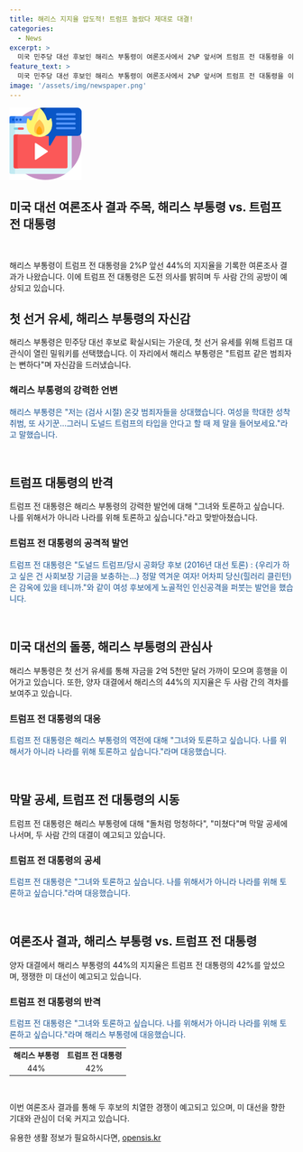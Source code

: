 ```yaml
---
title: 해리스 지지율 압도적! 트럼프 놀랐다 제대로 대결!
categories:
  - News
excerpt: >
  미국 민주당 대선 후보인 해리스 부통령이 여론조사에서 2%P 앞서며 트럼프 전 대통령을 이길 수 있다는 결과가 나왔다. 해리스는 트럼프를 범죄자로 비난하고, 자신의 검사 시절 경험을 언급해 자신감을 보였다. 이에 트럼프는 반격으로 토론을 제안하며 여전히 비난과 막말에 의존하고 있다. 미국 내 강한 관심을 끄는 해리스와 트럼프의 대결이 예고되고 있다.
feature_text: >
  미국 민주당 대선 후보인 해리스 부통령이 여론조사에서 2%P 앞서며 트럼프 전 대통령을 이길 수 있다는 결과가 나왔다. 해리스는 트럼프를 범죄자로 비난하고, 자신의 검사 시절 경험을 언급해 자신감을 보였다. 이에 트럼프는 반격으로 토론을 제안하며 여전히 비난과 막말에 의존하고 있다. 미국 내 강한 관심을 끄는 해리스와 트럼프의 대결이 예고되고 있다.
image: '/assets/img/newspaper.png'
---
```


<p><img src="/assets/img/news.png" alt="rentncar 속보" /></p>

<h2>미국 대선 여론조사 결과 주목, 해리스 부통령 vs. 트럼프 전 대통령</h2>

<p data-ke-size="size16">&nbsp;</p>

<p>해리스 부통령이 트럼프 전 대통령을 2%P 앞선 44%의 지지율을 기록한 여론조사 결과가 나왔습니다. 이에 트럼프 전 대통령은 도전 의사를 밝히며 두 사람 간의 공방이 예상되고 있습니다.</p>

<h2 data-ke-size="size26">첫 선거 유세, 해리스 부통령의 자신감</h2>

<p>해리스 부통령은 민주당 대선 후보로 확실시되는 가운데, 첫 선거 유세를 위해 트럼프 대관식이 열린 밀워키를 선택했습니다. 이 자리에서 해리스 부통령은 "트럼프 같은 범죄자는 뻔하다"며 자신감을 드러냈습니다.</p>

<h3>해리스 부통령의 강력한 언변</h3>

<p><span style="color: #1a5490;">해리스 부통령은 "저는 (검사 시절) 온갖 범죄자들을 상대했습니다. 여성을 학대한 성착취범, 또 사기꾼…그러니 도널드 트럼프의 타입을 안다고 할 때 제 말을 들어보세요."라고 말했습니다.</span></p>

<p data-ke-size="size16">&nbsp;</p>

<h2 data-ke-size="size26">트럼프 대통령의 반격</h2>

<p>트럼프 전 대통령은 해리스 부통령의 강력한 발언에 대해 "그녀와 토론하고 싶습니다. 나를 위해서가 아니라 나라를 위해 토론하고 싶습니다."라고 맞받아쳤습니다.</p>

<h3>트럼프 전 대통령의 공격적 발언</h3>

<p><span style="color: #1a5490;">트럼프 전 대통령은 "도널드 트럼프/당시 공화당 후보 (2016년 대선 토론) : {우리가 하고 싶은 건 사회보장 기금을 보충하는…} 정말 역겨운 여자! 어차피 당신(힐러리 클린턴)은 감옥에 있을 테니까."와 같이 여성 후보에게 노골적인 인신공격을 퍼붓는 발언을 했습니다.</span></p>

<p data-ke-size="size16">&nbsp;</p>

<h2 data-ke-size="size26">미국 대선의 돌풍, 해리스 부통령의 관심사</h2>

<p>해리스 부통령은 첫 선거 유세를 통해 자금을 2억 5천만 달러 가까이 모으며 흥행을 이어가고 있습니다. 또한, 양자 대결에서 해리스의 44%의 지지율은 두 사람 간의 격차를 보여주고 있습니다.</p>

<h3>트럼프 전 대통령의 대응</h3>

<p><span style="color: #1a5490;">트럼프 전 대통령은 해리스 부통령의 역전에 대해 "그녀와 토론하고 싶습니다. 나를 위해서가 아니라 나라를 위해 토론하고 싶습니다."라며 대응했습니다.</span></p>

<p data-ke-size="size16">&nbsp;</p>

<h2 data-ke-size="size26">막말 공세, 트럼프 전 대통령의 시동</h2>

<p>트럼프 전 대통령은 해리스 부통령에 대해 "돌처럼 멍청하다", "미쳤다"며 막말 공세에 나서며, 두 사람 간의 대결이 예고되고 있습니다.</p>

<h3>트럼프 전 대통령의 공세</h3>

<p><span style="color: #1a5490;">트럼프 전 대통령은 "그녀와 토론하고 싶습니다. 나를 위해서가 아니라 나라를 위해 토론하고 싶습니다."라며 대응했습니다.</span></p>

<p data-ke-size="size16">&nbsp;</p>

<h2 data-ke-size="size26">여론조사 결과, 해리스 부통령 vs. 트럼프 전 대통령</h2>

<p>양자 대결에서 해리스 부통령의 44%의 지지율은 트럼프 전 대통령의 42%를 앞섰으며, 쟁쟁한 미 대선이 예고되고 있습니다.</p>

<h3>트럼프 전 대통령의 반격</h3>

<p><span style="color: #1a5490;">트럼프 전 대통령은 "그녀와 토론하고 싶습니다. 나를 위해서가 아니라 나라를 위해 토론하고 싶습니다."라며 해리스 부통령에 대응했습니다.</span></p>

<table>
    <tr>
        <td style="text-align: center; height: 17px;"><b>해리스 부통령</b></td>
        <td style="text-align: center; height: 17px;"><b>트럼프 전 대통령</b></td>
    </tr>
    <tr>
        <td style="text-align: center; height: 17px;">44%</td>
        <td style="text-align: center; height: 17px;">42%</td>
    </tr>
</table>

<p data-ke-size="size16">&nbsp;</p>

<p>이번 여론조사 결과를 통해 두 후보의 치열한 경쟁이 예고되고 있으며, 미 대선을 향한 기대와 관심이 더욱 커지고 있습니다.</p>
유용한 생활 정보가 필요하시다면, <a href="https://opensis.kr" rel="dofollow">opensis.kr</a>


